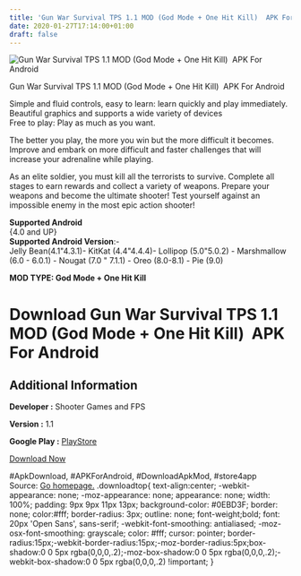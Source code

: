 ```yaml
---
title: 'Gun War Survival TPS 1.1 MOD (God Mode + One Hit Kill)  APK For Android'
date: 2020-01-27T17:14:00+01:00
draft: false
---
```


![Gun War Survival TPS 1.1 MOD (God Mode + One Hit Kill)  APK For Android](https://i0.wp.com/apkhome.net/wp-content/uploads/2020/01/Gun-War-Survival-TPS-1.1-MOD-God-Mode-One-Hit-Kill.png "Gun War Survival TPS 1.1 MOD (God Mode + One Hit Kill)  APK For Android")

  

Gun War Survival TPS 1.1 MOD (God Mode + One Hit Kill)  APK For Android

Simple and fluid controls, easy to learn: learn quickly and play immediately.  
Beautiful graphics and supports a wide variety of devices  
Free to play: Play as much as you want.

The better you play, the more you win but the more difficult it becomes. Improve and embark on more difficult and faster challenges that will increase your adrenaline while playing.

As an elite soldier, you must kill all the terrorists to survive. Complete all stages to earn rewards and collect a variety of weapons. Prepare your weapons and become the ultimate shooter! Test yourself against an impossible enemy in the most epic action shooter!

**Supported Android**  
{4.0 and UP}  
**Supported Android Version**:-  
Jelly Bean(4.1"4.3.1)- KitKat (4.4"4.4.4)- Lollipop (5.0"5.0.2) - Marshmallow (6.0 - 6.0.1) - Nougat (7.0 " 7.1.1) - Oreo (8.0-8.1) - Pie (9.0)

**MOD TYPE: God Mode + One Hit Kill**

Download Gun War Survival TPS 1.1 MOD (God Mode + One Hit Kill)  APK For Android
=================================================================================

Additional Information
----------------------

**Developer :** Shooter Games and FPS

**Version :** 1.1

**Google Play :** [PlayStore](https://play.google.com/store/apps/details?id=com.oneup.survival.fortnight.shooter)

  

[Download Now](https://store4app.co/post/gun-war-survival-tps-1-1-mod-god-mode-one-hit-kill-apk-for-android_1580141247)

  
#ApkDownload, #APKForAndroid, #DownloadApkMod, #store4app  
Source: [Go homepage.](https://store4app.co/post/gun-war-survival-tps-1-1-mod-god-mode-one-hit-kill-apk-for-android_1580141247) .downloadtop{ text-align:center; -webkit-appearance: none; -moz-appearance: none; appearance: none; width: 100%; padding: 9px 9px 11px 13px; background-color: #0EBD3F; border: none; color:#fff; border-radius: 3px; outline: none; font-weight;bold; font: 20px 'Open Sans', sans-serif; -webkit-font-smoothing: antialiased; -moz-osx-font-smoothing: grayscale; color: #fff; cursor: pointer; border-radius:15px;-webkit-border-radius:15px;-moz-border-radius:5px;box-shadow:0 0 5px rgba(0,0,0,.2);-moz-box-shadow:0 0 5px rgba(0,0,0,.2);-webkit-box-shadow:0 0 5px rgba(0,0,0,.2) !important; }